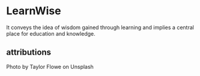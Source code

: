 # LearnWise
It conveys the idea of wisdom gained through learning and implies a central place for education and knowledge.

## attributions
Photo by Taylor Flowe on Unsplash
